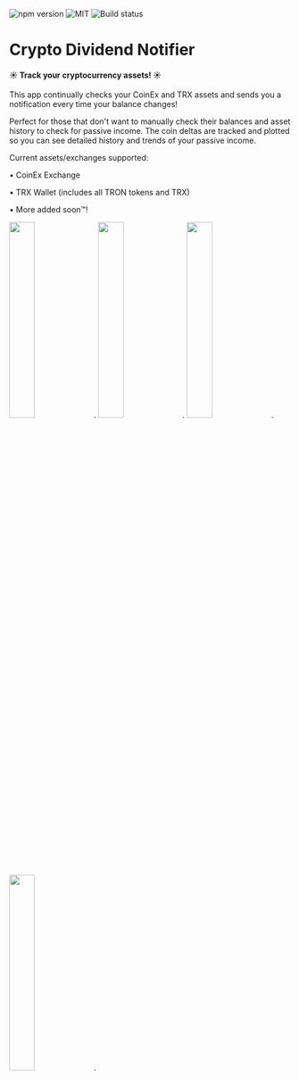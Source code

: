![npm version](https://img.shields.io/badge/React%20Native-0.57.3-blue.svg)
![MIT](https://img.shields.io/badge/Meteor-1.9.2-red.svg)
![Build status](https://build.appcenter.ms/v0.1/apps/9f06e61c-f59d-4d9e-a647-f7d39a8a2a30/branches/master/badge)
# Crypto Dividend Notifier
#### ☀️ Track your cryptocurrency assets! ☀️

This app continually checks your CoinEx and TRX assets and sends you a notification every time your balance changes! 

Perfect for those that don't want to manually check their balances and asset history to check for passive income. The coin deltas are tracked and plotted so you can see detailed history and trends of your passive income.

Current assets/exchanges supported:

• CoinEx Exchange&nbsp;

• TRX Wallet (includes all TRON tokens and TRX)&nbsp;

• More added soon™! 

<img src="https://github.com/connorlarkin1/CDA/blob/master/assets/framedSS/iPhone%20X-0History_framed.png" width="30%">.
<img src="https://github.com/connorlarkin1/CDA/blob/master/assets/framedSS/iPhone%20X-1DIV_framed.png" width="30%">.
<img src="https://github.com/connorlarkin1/CDA/blob/master/assets/framedSS/iPhone%20X-2Home_framed.png" width="30%">.
<img src="https://github.com/connorlarkin1/CDA/blob/master/assets/framedSS/iPhone%20X-3Settings_framed.png" width="30%">.
